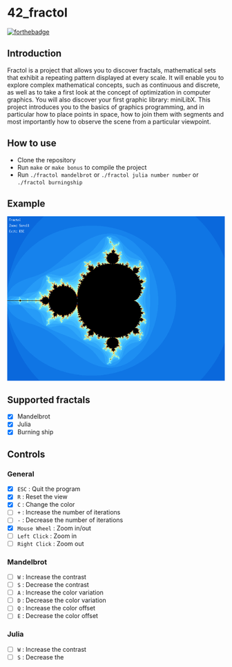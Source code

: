 # 42_fractol

[![forthebadge](https://forthebadge.com/images/badges/made-with-c.svg)](https://forthebadge.com)

## Introduction

Fractol is a project that allows you to discover fractals, mathematical sets that exhibit a repeating pattern displayed at every scale. It will enable you to explore complex mathematical concepts, such as continuous and discrete, as well as to take a first look at the concept of optimization in computer graphics. You will also discover your first graphic library: miniLibX. This project introduces you to the basics of graphics programming, and in particular how to place points in space, how to join them with segments and most importantly how to observe the scene from a particular viewpoint.

## How to use
- Clone the repository
- Run `make` or `make bonus` to compile the project
- Run `./fractol mandelbrot` or `./fractol julia number number` or `./fractol burningship`

## Example
![Example](./img.png)

## Supported fractals

- [x] Mandelbrot
- [x] Julia
- [x] Burning ship

## Controls

### General

- [x] `ESC` : Quit the program
- [x] `R` : Reset the view
- [x] `C` : Change the color
- [ ] `+` : Increase the number of iterations
- [ ] `-` : Decrease the number of iterations
- [x] `Mouse Wheel` : Zoom in/out
- [ ] `Left Click` : Zoom in
- [ ] `Right Click` : Zoom out

### Mandelbrot

- [ ] `W` : Increase the contrast
- [ ] `S` : Decrease the contrast
- [ ] `A` : Increase the color variation
- [ ] `D` : Decrease the color variation
- [ ] `Q` : Increase the color offset
- [ ] `E` : Decrease the color offset

### Julia

- [ ] `W` : Increase the contrast
- [ ] `S` : Decrease the
